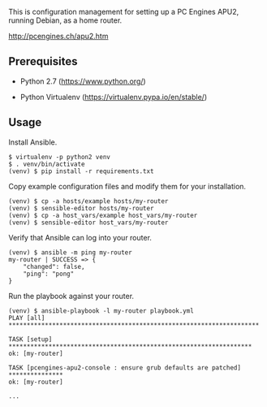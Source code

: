This is configuration management for setting up a PC Engines APU2, running
Debian, as a home router.

<http://pcengines.ch/apu2.htm>


Prerequisites
-------------

- Python 2.7 (<https://www.python.org/>)

- Python Virtualenv (<https://virtualenv.pypa.io/en/stable/>)


Usage
-----

Install Ansible.

    $ virtualenv -p python2 venv
    $ . venv/bin/activate
    (venv) $ pip install -r requirements.txt

Copy example configuration files and modify them for your installation.

    (venv) $ cp -a hosts/example hosts/my-router
    (venv) $ sensible-editor hosts/my-router
    (venv) $ cp -a host_vars/example host_vars/my-router
    (venv) $ sensible-editor host_vars/my-router

Verify that Ansible can log into your router.

    (venv) $ ansible -m ping my-router
    my-router | SUCCESS => {
        "changed": false,
        "ping": "pong"
    }

Run the playbook against your router.

    (venv) $ ansible-playbook -l my-router playbook.yml
    PLAY [all] *********************************************************************

    TASK [setup] *******************************************************************
    ok: [my-router]

    TASK [pcengines-apu2-console : ensure grub defaults are patched] ***************
    ok: [my-router]

    ...
